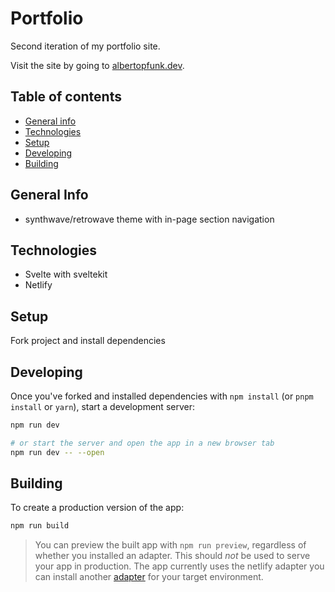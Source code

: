 # Portfolio

Second iteration of my portfolio site.

Visit the site by going to [albertopfunk.dev](https://albertopfunk.dev).

## Table of contents

- [General info](#general-info)
- [Technologies](#technologies)
- [Setup](#setup)
- [Developing](#developing)
- [Building](#building)

## General Info

- synthwave/retrowave theme with in-page section navigation

## Technologies

- Svelte with sveltekit
- Netlify

## Setup

Fork project and install dependencies

## Developing

Once you've forked and installed dependencies with `npm install` (or `pnpm install` or `yarn`), start a development server:

```bash
npm run dev

# or start the server and open the app in a new browser tab
npm run dev -- --open
```

## Building

To create a production version of the app:

```bash
npm run build
```

> You can preview the built app with `npm run preview`, regardless of whether you installed an adapter. This should _not_ be used to serve your app in production.
> The app currently uses the netlify adapter
> you can install another [adapter](https://kit.svelte.dev/docs#adapters) for your target environment.
